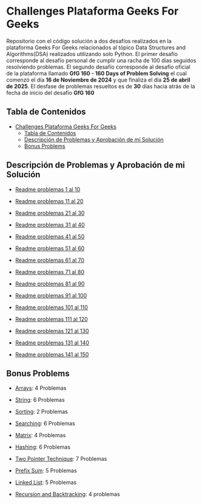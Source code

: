 # Challenges Plataforma Geeks For Geeks

Repositorio con el código solución a dos desafíos realizados en la plataforma Geeks For Geeks relacionados al tópico Data Structures and Algorithms(DSA) realizados utilizando solo Python. El primer desafío corresponde al desafío personal de cumplir una racha de 100 días seguidos resolviendo problemas. El segundo desafío corresponde al desafío oficial de la plataforma llamado **GfG 160 - 160 Days of Problem Solving** el cual comenzó el día **16 de Noviembre de 2024** y que finaliza el día **25 de abril de 2025**. El desfase de problemas resueltos es de **30** días hacia atrás de la fecha de inicio del desafío **GfG 160**

## Tabla de Contenidos

- [Challenges Plataforma Geeks For Geeks](#challenges-plataforma-geeks-for-geeks)
  - [Tabla de Contenidos](#tabla-de-contenidos)
  - [Descripción de Problemas y Aprobación de mi Solución](#descripción-de-problemas-y-aprobación-de-mi-solución)
  - [Bonus Problems](#bonus-problems)

## Descripción de Problemas y Aprobación de mi Solución

- [Readme problemas 1 al 10 ](./day1-10/problem1to10.md)

- [Readme problemas 11 al 20 ](./day11-20/problem11to20.md)

- [Readme problemas 21 al 30 ](./day21-30/problem21to30.md)

- [Readme problemas 31 al 40 ](./day41-50/problem41to50.md)

- [Readme problemas 41 al 50 ](./day41-50/problem41to50.md)

- [Readme problemas 51 al 60 ](./day51-60/problem51to60.md)

- [Readme problemas 61 al 70 ](./day61-70/problem61to70.md)

- [Readme problemas 71 al 80 ](./day71-80/problem71to80.md)

- [Readme problemas 81 al 90 ](./day81-90/problem81to90.md)

- [Readme problemas 91 al 100 ](./day91-100/problem91to100.md)

- [Readme problemas 101 al 110 ](./day101-110/problem101to110.md)

- [Readme problemas 111 al 120](./day111-120/problem111to120.md)

- [Readme problemas 121 al 130](./day121-130/problem121to130.md)

- [Readme problemas 131 al 140](./day131-140/problem131to140.md)

- [Readme problemas 141 al 150](./day141-150/problem141to150.md)

## Bonus Problems

- [Arrays](./BonusProblem/1Arrays): 4 Problemas

- [String](./BonusProblem/2String): 6 Problemas

- [Sorting](./BonusProblem/3Sorting): 2 Problemas

- [Searching](./BonusProblem/4Searching): 6 Problemas

- [Matrix](./BonusProblem/5Matrix): 4 Problemas

- [Hashing](./BonusProblem/6Hashing): 6 Problemas

- [Two Pointer Technique](./BonusProblem/7Two%20Pointer%20Technique): 7 Problemas

- [Prefix Sum](./BonusProblem/8Prefix%20Sum): 5 Problemas

- [Linked List](./BonusProblem/9Linked%20List): 5 Problemas

- [Recursion and Backtracking](./BonusProblem/10Recursion%20and%20backtracking/): 4 problemas
